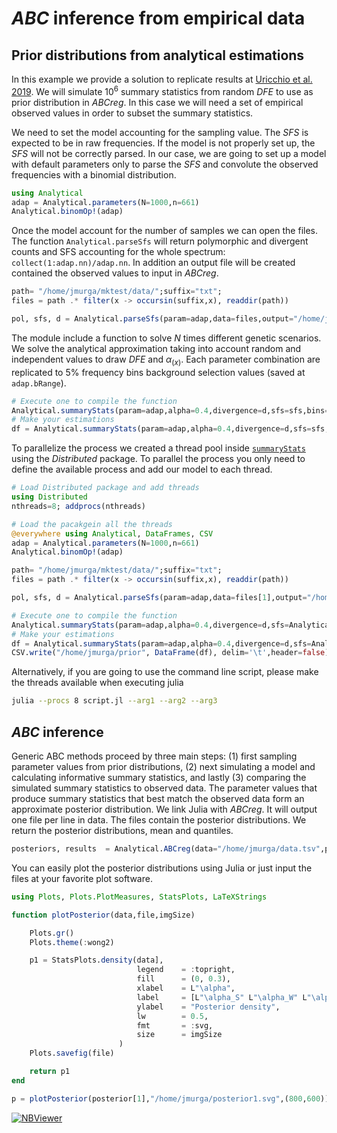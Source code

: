 # *ABC* inference from empirical data

## Prior distributions from analytical estimations

In this example we provide a solution to replicate results at [Uricchio et al. 2019](https://doi.org/10.1038/s41559-019-0890-6). We will simulate $10^6$ summary statistics from random *DFE* to use as prior distribution in *ABCreg*. In this case we will need a set of empirical observed values in order to subset the summary statistics.

We need to set the model accounting for the sampling value. The *SFS* is expected to be in raw frequencies. If the model is not properly set up, the *SFS* will not be correctly parsed. In our case, we are going to set up a model with default parameters only to parse the *SFS* and convolute the observed frequencies with a binomial distribution.

```julia
using Analytical
adap = Analytical.parameters(N=1000,n=661)
Analytical.binomOp!(adap)
```

Once the model account for the number of samples we can open the files. The function `Analytical.parseSfs` will return polymorphic and divergent counts and SFS accounting for the whole spectrum: `collect(1:adap.nn)/adap.nn`. In addition an output file will be created contained the observed values to input in *ABCreg*.

```julia
path= "/home/jmurga/mktest/data/";suffix="txt";
files = path .* filter(x -> occursin(suffix,x), readdir(path))

pol, sfs, d = Analytical.parseSfs(param=adap,data=files,output="/home/jmurga/testData",sfsColumns=[3,5],divColumns=[6,7],bins=100)
```

The module include a function to solve *N* times different genetic scenarios. We solve the analytical approximation taking into account random and independent values to draw *DFE* and $\alpha_{(x)}$. Each parameter combination are replicated to 5% frequency bins background selection values (saved at `adap.bRange`).
```julia
# Execute one to compile the function
Analytical.summaryStats(param=adap,alpha=0.4,divergence=d,sfs=sfs,bins=100,iterations=1);
# Make your estimations
df = Analytical.summaryStats(param=adap,alpha=0.4,divergence=d,sfs=sfs,bins=100,iterations=10^5);
```

To parallelize the process we created a thread pool inside [`summaryStats`](@ref) using the *Distributed* package. To parallel the process you only need to define the available process and add our model to each thread.

```julia
# Load Distributed package and add threads
using Distributed
nthreads=8; addprocs(nthreads)

# Load the pacakgein all the threads
@everywhere using Analytical, DataFrames, CSV
adap = Analytical.parameters(N=1000,n=661)
Analytical.binomOp!(adap)

path= "/home/jmurga/mktest/data/";suffix="txt";
files = path .* filter(x -> occursin(suffix,x), readdir(path))

pol, sfs, d = Analytical.parseSfs(param=adap,data=files[1],output="/home/jmurga/data",sfsColumns=[3,5],divColumns=[6,7],bins=100)

# Execute one to compile the function
Analytical.summaryStats(param=adap,alpha=0.4,divergence=d,sfs=Analytical.cumulativeSfs(sfs),bins=100,iterations=1);
# Make your estimations
df = Analytical.summaryStats(param=adap,alpha=0.4,divergence=d,sfs=Analytical.cumulativeSfs(sfs),bins=100,iterations=10^5);
CSV.write("/home/jmurga/prior", DataFrame(df), delim='\t',header=false);
```

Alternatively, if you are going to use the command line script, please make the threads available when executing julia
```bash
julia --procs 8 script.jl --arg1 --arg2 --arg3
```

## *ABC* inference
Generic ABC methods proceed by three main steps: (1) first sampling parameter values from prior distributions, (2) next simulating a model and calculating informative summary statistics, and lastly (3) comparing the simulated summary statistics to observed data. The parameter values that produce summary statistics that best match the observed data form an approximate posterior distribution. We link Julia with *ABCreg*. It will output one file per line in data. The files contain the posterior distributions. We return the posterior distributions, mean and quantiles.

```julia
posteriors, results  = Analytical.ABCreg(data="/home/jmurga/data.tsv",prior="/home/jmurga/prior.tsv", nparams=3, nsummaries=100, outputPath="/home/jmurga/", outputPrefix="outPaper", tolerance=0.001, regressionMode="T",regPath="/home/jmurga/ABCreg/src/reg")
```

You can easily plot the posterior distributions using Julia or just input the files at your favorite plot software.

```julia
using Plots, Plots.PlotMeasures, StatsPlots, LaTeXStrings

function plotPosterior(data,file,imgSize)

	Plots.gr()
	Plots.theme(:wong2)

	p1 = StatsPlots.density(data],
							legend    = :topright,
							fill      = (0, 0.3),
							xlabel    = L"\alpha",
							label     = [L"\alpha_S" L"\alpha_W" L"\alpha"],
							ylabel    = "Posterior density",
							lw        = 0.5,
							fmt       = :svg,
							size      = imgSize
						)
	Plots.savefig(file)

	return p1
end

p = plotPosterior(posterior[1],"/home/jmurga/posterior1.svg",(800,600))
```

[![NBViewer](https://img.shields.io/badge/render-nbviewer-orange.svg)](https://nbviewer.jupyter.org/github/jmurga/Analytical.jl/blob/master/scripts/analyticalAlphaAndPriors.ipynb)
